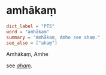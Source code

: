 # amhākaṃ

``` toml
dict_label = "PTS"
word = "amhākaṃ"
summary = "Amhākaṃ, Amhe see ahaṃ."
see_also = ["ahaṃ"]
```

Amhākaṃ, Amhe

see *[ahaṃ](ahaṃ.md)*.

